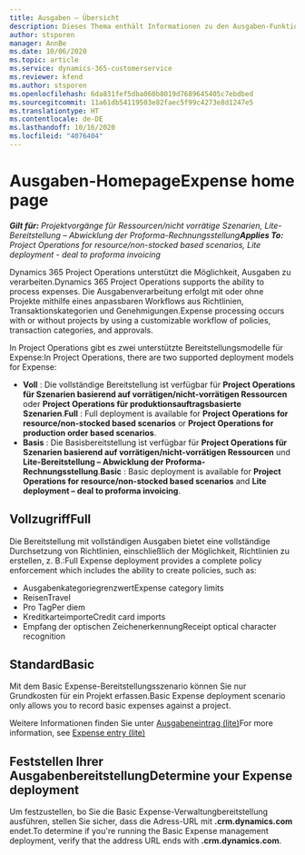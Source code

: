 ```yaml
---
title: Ausgaben – Übersicht
description: Dieses Thema enthält Informationen zu den Ausgaben-Funktionen in Project Operations.
author: stsporen
manager: AnnBe
ms.date: 10/06/2020
ms.topic: article
ms.service: dynamics-365-customerservice
ms.reviewer: kfend
ms.author: stsporen
ms.openlocfilehash: 6da831fef5dba060b8019d7689645405c7ebdbed
ms.sourcegitcommit: 11a61db54119503e82faec5f99c4273e8d1247e5
ms.translationtype: HT
ms.contentlocale: de-DE
ms.lasthandoff: 10/16/2020
ms.locfileid: "4076404"
---
```

# <a name="expense-home-page"></a><span data-ttu-id="66454-103">Ausgaben-Homepage</span><span class="sxs-lookup"><span data-stu-id="66454-103">Expense home page</span></span>

<span data-ttu-id="66454-104">_**Gilt für:** Projektvorgänge für Ressourcen/nicht vorrätige Szenarien, Lite-Bereitstellung – Abwicklung der Proforma-Rechnungsstellung_</span><span class="sxs-lookup"><span data-stu-id="66454-104">_**Applies To:** Project Operations for resource/non-stocked based scenarios, Lite deployment - deal to proforma invoicing_</span></span>


<span data-ttu-id="66454-105">Dynamics 365 Project Operations unterstützt die Möglichkeit, Ausgaben zu verarbeiten.</span><span class="sxs-lookup"><span data-stu-id="66454-105">Dynamics 365 Project Operations supports the ability to process expenses.</span></span> <span data-ttu-id="66454-106">Die Ausgabenverarbeitung erfolgt mit oder ohne Projekte mithilfe eines anpassbaren Workflows aus Richtlinien, Transaktionskategorien und Genehmigungen.</span><span class="sxs-lookup"><span data-stu-id="66454-106">Expense processing occurs with or without projects by using a customizable workflow of policies, transaction categories, and approvals.</span></span>

<span data-ttu-id="66454-107">In Project Operations gibt es zwei unterstützte Bereitstellungsmodelle für Expense:</span><span class="sxs-lookup"><span data-stu-id="66454-107">In Project Operations, there are two supported deployment models for Expense:</span></span> 

- <span data-ttu-id="66454-108">**Voll** : Die vollständige Bereitstellung ist verfügbar für **Project Operations für Szenarien basierend auf vorrätigen/nicht-vorrätigen Ressourcen** oder **Project Operations für produktionsauftragsbasierte Szenarien**.</span><span class="sxs-lookup"><span data-stu-id="66454-108">**Full** : Full deployment is available for **Project Operations for resource/non-stocked based scenarios** or **Project Operations for production order based scenarios**.</span></span>
- <span data-ttu-id="66454-109">**Basis** : Die Basisbereitstellung ist verfügbar für **Project Operations für Szenarien basierend auf vorrätigen/nicht-vorrätigen Ressourcen** und **Lite-Bereitstellung – Abwicklung der Proforma-Rechnungsstellung**.</span><span class="sxs-lookup"><span data-stu-id="66454-109">**Basic** : Basic deployment is available for **Project Operations for resource/non-stocked based scenarios** and **Lite deployment – deal to proforma invoicing**.</span></span>

## <a name="full"></a><span data-ttu-id="66454-110">Vollzugriff</span><span class="sxs-lookup"><span data-stu-id="66454-110">Full</span></span> 
<span data-ttu-id="66454-111">Die Bereitstellung mit vollständigen Ausgaben bietet eine vollständige Durchsetzung von Richtlinien, einschließlich der Möglichkeit, Richtlinien zu erstellen, z. B.:</span><span class="sxs-lookup"><span data-stu-id="66454-111">Full Expense deployment provides a complete policy enforcement which includes the ability to create policies, such as:</span></span>

  - <span data-ttu-id="66454-112">Ausgabenkategoriegrenzwert</span><span class="sxs-lookup"><span data-stu-id="66454-112">Expense category limits</span></span>
  - <span data-ttu-id="66454-113">Reisen</span><span class="sxs-lookup"><span data-stu-id="66454-113">Travel</span></span>
  - <span data-ttu-id="66454-114">Pro Tag</span><span class="sxs-lookup"><span data-stu-id="66454-114">Per diem</span></span>
  - <span data-ttu-id="66454-115">Kreditkarteimporte</span><span class="sxs-lookup"><span data-stu-id="66454-115">Credit card imports</span></span>
  - <span data-ttu-id="66454-116">Empfang der optischen Zeichenerkennung</span><span class="sxs-lookup"><span data-stu-id="66454-116">Receipt optical character recognition</span></span>

## <a name="basic"></a><span data-ttu-id="66454-117">Standard</span><span class="sxs-lookup"><span data-stu-id="66454-117">Basic</span></span> 
<span data-ttu-id="66454-118">Mit dem Basic Expense-Bereitstellungsszenario können Sie nur Grundkosten für ein Projekt erfassen.</span><span class="sxs-lookup"><span data-stu-id="66454-118">Basic Expense deployment scenario only allows you to record basic expenses against a project.</span></span> 

<span data-ttu-id="66454-119">Weitere Informationen finden Sie unter [Ausgabeneintrag (lite)](basic-expense.md)</span><span class="sxs-lookup"><span data-stu-id="66454-119">For more information, see [Expense entry (lite)](basic-expense.md)</span></span>

## <a name="determine-your-expense-deployment"></a><span data-ttu-id="66454-120">Feststellen Ihrer Ausgabenbereitstellung</span><span class="sxs-lookup"><span data-stu-id="66454-120">Determine your Expense deployment</span></span>
<span data-ttu-id="66454-121">Um festzustellen, bo Sie die Basic Expense-Verwaltungbereitstellung ausführen, stellen Sie sicher, dass die Adress-URL mit **.crm.dynamics.com** endet.</span><span class="sxs-lookup"><span data-stu-id="66454-121">To determine if you're running the Basic Expense management deployment, verify that the address URL ends with **.crm.dynamics.com**.</span></span> 
